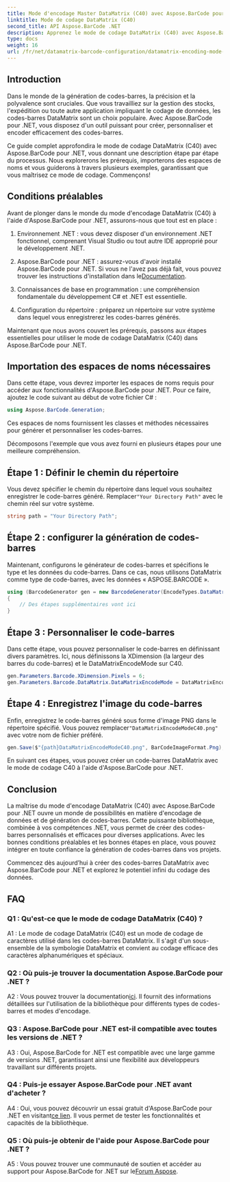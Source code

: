 ```yaml
---
title: Mode d'encodage Master DataMatrix (C40) avec Aspose.BarCode pour .NET
linktitle: Mode de codage DataMatrix (C40)
second_title: API Aspose.BarCode .NET
description: Apprenez le mode de codage DataMatrix (C40) avec Aspose.BarCode pour .NET. Créez efficacement des codes-barres personnalisés. Explorez le guide étape par étape.
type: docs
weight: 16
url: /fr/net/datamatrix-barcode-configuration/datamatrix-encoding-mode-c40/
---
```

## Introduction

Dans le monde de la génération de codes-barres, la précision et la polyvalence sont cruciales. Que vous travailliez sur la gestion des stocks, l'expédition ou toute autre application impliquant le codage de données, les codes-barres DataMatrix sont un choix populaire. Avec Aspose.BarCode pour .NET, vous disposez d'un outil puissant pour créer, personnaliser et encoder efficacement des codes-barres.

Ce guide complet approfondira le mode de codage DataMatrix (C40) avec Aspose.BarCode pour .NET, vous donnant une description étape par étape du processus. Nous explorerons les prérequis, importerons des espaces de noms et vous guiderons à travers plusieurs exemples, garantissant que vous maîtrisez ce mode de codage. Commençons!

## Conditions préalables

Avant de plonger dans le monde du mode d'encodage DataMatrix (C40) à l'aide d'Aspose.BarCode pour .NET, assurons-nous que tout est en place :

1. Environnement .NET : vous devez disposer d'un environnement .NET fonctionnel, comprenant Visual Studio ou tout autre IDE approprié pour le développement .NET.

2.  Aspose.BarCode pour .NET : assurez-vous d'avoir installé Aspose.BarCode pour .NET. Si vous ne l'avez pas déjà fait, vous pouvez trouver les instructions d'installation dans le[Documentation](https://reference.aspose.com/barcode/net/).

3. Connaissances de base en programmation : une compréhension fondamentale du développement C# et .NET est essentielle.

4. Configuration du répertoire : préparez un répertoire sur votre système dans lequel vous enregistrerez les codes-barres générés.

Maintenant que nous avons couvert les prérequis, passons aux étapes essentielles pour utiliser le mode de codage DataMatrix (C40) dans Aspose.BarCode pour .NET.

## Importation des espaces de noms nécessaires

Dans cette étape, vous devrez importer les espaces de noms requis pour accéder aux fonctionnalités d'Aspose.BarCode pour .NET. Pour ce faire, ajoutez le code suivant au début de votre fichier C# :

```csharp
using Aspose.BarCode.Generation;
```

Ces espaces de noms fournissent les classes et méthodes nécessaires pour générer et personnaliser les codes-barres.

Décomposons l'exemple que vous avez fourni en plusieurs étapes pour une meilleure compréhension.

## Étape 1 : Définir le chemin du répertoire

 Vous devez spécifier le chemin du répertoire dans lequel vous souhaitez enregistrer le code-barres généré. Remplacer`"Your Directory Path"` avec le chemin réel sur votre système.

```csharp
string path = "Your Directory Path";
```

## Étape 2 : configurer la génération de codes-barres

Maintenant, configurons le générateur de codes-barres et spécifions le type et les données du code-barres. Dans ce cas, nous utilisons DataMatrix comme type de code-barres, avec les données « ASPOSE.BARCODE ».

```csharp
using (BarcodeGenerator gen = new BarcodeGenerator(EncodeTypes.DataMatrix, "ASPOSE.BARCODE"))
{
    // Des étapes supplémentaires vont ici
}
```

## Étape 3 : Personnaliser le code-barres

Dans cette étape, vous pouvez personnaliser le code-barres en définissant divers paramètres. Ici, nous définissons la XDimension (la largeur des barres du code-barres) et le DataMatrixEncodeMode sur C40.

```csharp
gen.Parameters.Barcode.XDimension.Pixels = 6;
gen.Parameters.Barcode.DataMatrix.DataMatrixEncodeMode = DataMatrixEncodeMode.C40;
```

## Étape 4 : Enregistrez l'image du code-barres

 Enfin, enregistrez le code-barres généré sous forme d'image PNG dans le répertoire spécifié. Vous pouvez remplacer`"DataMatrixEncodeModeC40.png"` avec votre nom de fichier préféré.

```csharp
gen.Save($"{path}DataMatrixEncodeModeC40.png", BarCodeImageFormat.Png);
```

En suivant ces étapes, vous pouvez créer un code-barres DataMatrix avec le mode de codage C40 à l'aide d'Aspose.BarCode pour .NET.

## Conclusion

La maîtrise du mode d'encodage DataMatrix (C40) avec Aspose.BarCode pour .NET ouvre un monde de possibilités en matière d'encodage de données et de génération de codes-barres. Cette puissante bibliothèque, combinée à vos compétences .NET, vous permet de créer des codes-barres personnalisés et efficaces pour diverses applications. Avec les bonnes conditions préalables et les bonnes étapes en place, vous pouvez intégrer en toute confiance la génération de codes-barres dans vos projets.

Commencez dès aujourd’hui à créer des codes-barres DataMatrix avec Aspose.BarCode pour .NET et explorez le potentiel infini du codage des données.

## FAQ

### Q1 : Qu'est-ce que le mode de codage DataMatrix (C40) ?

A1 : Le mode de codage DataMatrix (C40) est un mode de codage de caractères utilisé dans les codes-barres DataMatrix. Il s'agit d'un sous-ensemble de la symbologie DataMatrix et convient au codage efficace des caractères alphanumériques et spéciaux.

### Q2 : Où puis-je trouver la documentation Aspose.BarCode pour .NET ?

 A2 : Vous pouvez trouver la documentation[ici](https://reference.aspose.com/barcode/net/). Il fournit des informations détaillées sur l'utilisation de la bibliothèque pour différents types de codes-barres et modes d'encodage.

### Q3 : Aspose.BarCode pour .NET est-il compatible avec toutes les versions de .NET ?

A3 : Oui, Aspose.BarCode for .NET est compatible avec une large gamme de versions .NET, garantissant ainsi une flexibilité aux développeurs travaillant sur différents projets.

### Q4 : Puis-je essayer Aspose.BarCode pour .NET avant d'acheter ?

 A4 : Oui, vous pouvez découvrir un essai gratuit d'Aspose.BarCode pour .NET en visitant[ce lien](https://releases.aspose.com/). Il vous permet de tester les fonctionnalités et capacités de la bibliothèque.

### Q5 : Où puis-je obtenir de l'aide pour Aspose.BarCode pour .NET ?

A5 : Vous pouvez trouver une communauté de soutien et accéder au support pour Aspose.BarCode for .NET sur le[Forum Aspose](https://forum.aspose.com/c/barcode/13).